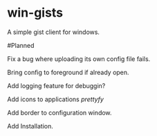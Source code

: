 win-gists
=========

A simple gist client for windows. 

#Planned

Fix a bug where uploading its own config file fails. 

Bring config to foreground if already open.

Add logging feature for debuggin?

Add icons to applications *prettyfy*

Add border to configuration window.

Add Installation. 

